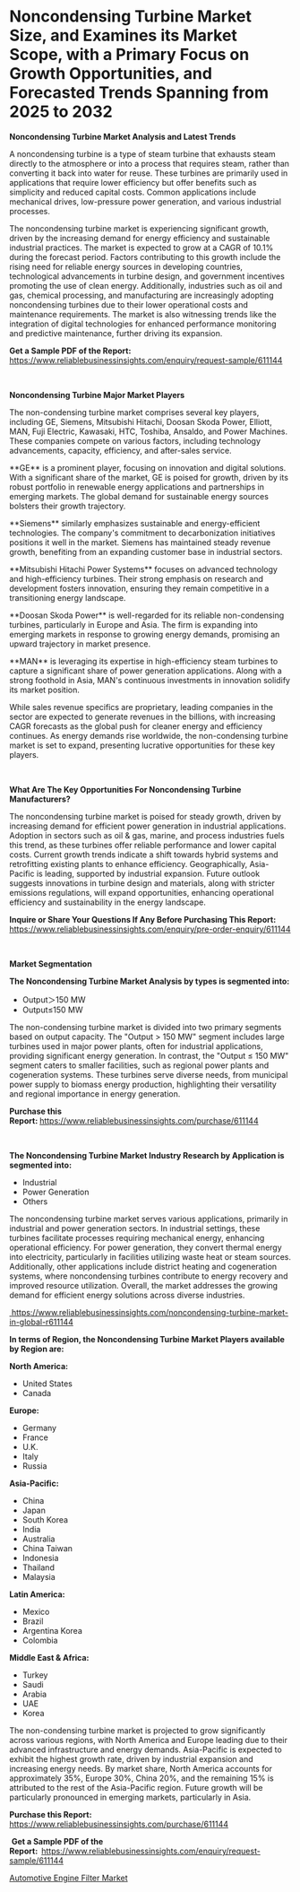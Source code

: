 <p><h1>Noncondensing Turbine Market Size, and Examines its Market Scope, with a Primary Focus on Growth Opportunities, and Forecasted Trends Spanning from 2025 to 2032</h1></p><p><strong>Noncondensing Turbine Market Analysis and Latest Trends</strong></p>
<p><p>A noncondensing turbine is a type of steam turbine that exhausts steam directly to the atmosphere or into a process that requires steam, rather than converting it back into water for reuse. These turbines are primarily used in applications that require lower efficiency but offer benefits such as simplicity and reduced capital costs. Common applications include mechanical drives, low-pressure power generation, and various industrial processes.</p><p>The noncondensing turbine market is experiencing significant growth, driven by the increasing demand for energy efficiency and sustainable industrial practices. The market is expected to grow at a CAGR of 10.1% during the forecast period. Factors contributing to this growth include the rising need for reliable energy sources in developing countries, technological advancements in turbine design, and government incentives promoting the use of clean energy. Additionally, industries such as oil and gas, chemical processing, and manufacturing are increasingly adopting noncondensing turbines due to their lower operational costs and maintenance requirements. The market is also witnessing trends like the integration of digital technologies for enhanced performance monitoring and predictive maintenance, further driving its expansion.</p></p>
<p><strong>Get a Sample PDF of the Report:&nbsp;</strong> <a href="https://www.reliablebusinessinsights.com/enquiry/request-sample/611144?utm_campaign=3105&utm_medium=2&utm_source=Github&utm_content=ia&utm_term=23032025&utm_id=noncondensing-turbine">https://www.reliablebusinessinsights.com/enquiry/request-sample/611144</a></p>
<p>&nbsp;</p>
<p><strong>Noncondensing Turbine Major Market Players</strong></p>
<p><p>The non-condensing turbine market comprises several key players, including GE, Siemens, Mitsubishi Hitachi, Doosan Skoda Power, Elliott, MAN, Fuji Electric, Kawasaki, HTC, Toshiba, Ansaldo, and Power Machines. These companies compete on various factors, including technology advancements, capacity, efficiency, and after-sales service.</p><p>**GE** is a prominent player, focusing on innovation and digital solutions. With a significant share of the market, GE is poised for growth, driven by its robust portfolio in renewable energy applications and partnerships in emerging markets. The global demand for sustainable energy sources bolsters their growth trajectory.</p><p>**Siemens** similarly emphasizes sustainable and energy-efficient technologies. The company's commitment to decarbonization initiatives positions it well in the market. Siemens has maintained steady revenue growth, benefiting from an expanding customer base in industrial sectors.</p><p>**Mitsubishi Hitachi Power Systems** focuses on advanced technology and high-efficiency turbines. Their strong emphasis on research and development fosters innovation, ensuring they remain competitive in a transitioning energy landscape.</p><p>**Doosan Skoda Power** is well-regarded for its reliable non-condensing turbines, particularly in Europe and Asia. The firm is expanding into emerging markets in response to growing energy demands, promising an upward trajectory in market presence.</p><p>**MAN** is leveraging its expertise in high-efficiency steam turbines to capture a significant share of power generation applications. Along with a strong foothold in Asia, MAN's continuous investments in innovation solidify its market position.</p><p>While sales revenue specifics are proprietary, leading companies in the sector are expected to generate revenues in the billions, with increasing CAGR forecasts as the global push for cleaner energy and efficiency continues. As energy demands rise worldwide, the non-condensing turbine market is set to expand, presenting lucrative opportunities for these key players.</p></p>
<p>&nbsp;</p>
<p><strong>What Are The Key Opportunities For Noncondensing Turbine Manufacturers?</strong></p>
<p><p>The noncondensing turbine market is poised for steady growth, driven by increasing demand for efficient power generation in industrial applications. Adoption in sectors such as oil & gas, marine, and process industries fuels this trend, as these turbines offer reliable performance and lower capital costs. Current growth trends indicate a shift towards hybrid systems and retrofitting existing plants to enhance efficiency. Geographically, Asia-Pacific is leading, supported by industrial expansion. Future outlook suggests innovations in turbine design and materials, along with stricter emissions regulations, will expand opportunities, enhancing operational efficiency and sustainability in the energy landscape.</p></p>
<p><strong>Inquire or Share Your Questions If Any Before Purchasing This Report:</strong> <a href="https://www.reliablebusinessinsights.com/enquiry/pre-order-enquiry/611144?utm_campaign=3105&utm_medium=2&utm_source=Github&utm_content=ia&utm_term=23032025&utm_id=noncondensing-turbine">https://www.reliablebusinessinsights.com/enquiry/pre-order-enquiry/611144</a></p>
<p>&nbsp;</p>
<p><strong>Market Segmentation</strong></p>
<p><strong>The Noncondensing Turbine Market Analysis by types is segmented into:</strong></p>
<p><ul><li>Output＞150 MW</li><li>Output≤150 MW</li></ul></p>
<p><p>The non-condensing turbine market is divided into two primary segments based on output capacity. The "Output > 150 MW" segment includes large turbines used in major power plants, often for industrial applications, providing significant energy generation. In contrast, the "Output ≤ 150 MW" segment caters to smaller facilities, such as regional power plants and cogeneration systems. These turbines serve diverse needs, from municipal power supply to biomass energy production, highlighting their versatility and regional importance in energy generation.</p></p>
<p><strong>Purchase this Report:&nbsp;</strong><a href="https://www.reliablebusinessinsights.com/purchase/611144?utm_campaign=3105&utm_medium=2&utm_source=Github&utm_content=ia&utm_term=23032025&utm_id=noncondensing-turbine">https://www.reliablebusinessinsights.com/purchase/611144</a></p>
<p>&nbsp;</p>
<p><strong>The Noncondensing Turbine Market Industry Research by Application is segmented into:</strong></p>
<p><ul><li>Industrial</li><li>Power Generation</li><li>Others</li></ul></p>
<p><p>The noncondensing turbine market serves various applications, primarily in industrial and power generation sectors. In industrial settings, these turbines facilitate processes requiring mechanical energy, enhancing operational efficiency. For power generation, they convert thermal energy into electricity, particularly in facilities utilizing waste heat or steam sources. Additionally, other applications include district heating and cogeneration systems, where noncondensing turbines contribute to energy recovery and improved resource utilization. Overall, the market addresses the growing demand for efficient energy solutions across diverse industries.</p></p>
<p><a href="https://www.reliablebusinessinsights.com/noncondensing-turbine-market-in-global-r611144?utm_campaign=3105&utm_medium=2&utm_source=Github&utm_content=ia&utm_term=23032025&utm_id=noncondensing-turbine">&nbsp;https://www.reliablebusinessinsights.com/noncondensing-turbine-market-in-global-r611144</a></p>
<p><strong>In terms of Region, the Noncondensing Turbine Market Players available by Region are:</strong></p>
<p>
    <p> <strong> North America: </strong>
        <ul>
            <li>United States</li>
            <li>Canada</li>
        </ul>
        </p> 
    <p> <strong> Europe: </strong>
        <ul>
            <li>Germany</li>
            <li>France</li>
            <li>U.K.</li>
            <li>Italy</li>
            <li>Russia</li>
        </ul>
        </p> 
    <p> <strong> Asia-Pacific: </strong>
        <ul>
            <li>China</li>
            <li>Japan</li>
            <li>South Korea</li>
            <li>India</li>
            <li>Australia</li>
            <li>China Taiwan</li>
            <li>Indonesia</li>
            <li>Thailand</li>
            <li>Malaysia</li>
        </ul>
        </p> 
    <p> <strong> Latin America: </strong>
        <ul>
            <li>Mexico</li>
            <li>Brazil</li>
            <li>Argentina Korea</li>
            <li>Colombia</li>
        </ul>
        </p> 
    <p> <strong> Middle East & Africa: </strong>
        <ul>
            <li>Turkey</li>
            <li>Saudi</li>
            <li>Arabia</li>
            <li>UAE</li>
            <li>Korea</li>
        </ul>
    </p>
    </p>
<p><p>The non-condensing turbine market is projected to grow significantly across various regions, with North America and Europe leading due to their advanced infrastructure and energy demands. Asia-Pacific is expected to exhibit the highest growth rate, driven by industrial expansion and increasing energy needs. By market share, North America accounts for approximately 35%, Europe 30%, China 20%, and the remaining 15% is attributed to the rest of the Asia-Pacific region. Future growth will be particularly pronounced in emerging markets, particularly in Asia.</p></p>
<p><strong>Purchase this Report: </strong><a href="https://www.reliablebusinessinsights.com/purchase/611144?utm_campaign=3105&utm_medium=2&utm_source=Github&utm_content=ia&utm_term=23032025&utm_id=noncondensing-turbine">https://www.reliablebusinessinsights.com/purchase/611144</a></p>
<p>&nbsp;<strong>Get a Sample PDF of the Report:&nbsp;&nbsp;</strong><a href="https://www.reliablebusinessinsights.com/enquiry/request-sample/611144?utm_campaign=3105&utm_medium=2&utm_source=Github&utm_content=ia&utm_term=23032025&utm_id=noncondensing-turbine">https://www.reliablebusinessinsights.com/enquiry/request-sample/611144</a></p>
<p><strong></strong></p>
<p><p><a href="https://github.com/shadnfamoza/Market-Research-Report-List-1/blob/main/automotive-engine-filter-market.md?utm_campaign=3105&utm_medium=2&utm_source=Github&utm_content=ia&utm_term=23032025&utm_id=noncondensing-turbine">Automotive Engine Filter Market</a></p></p>
